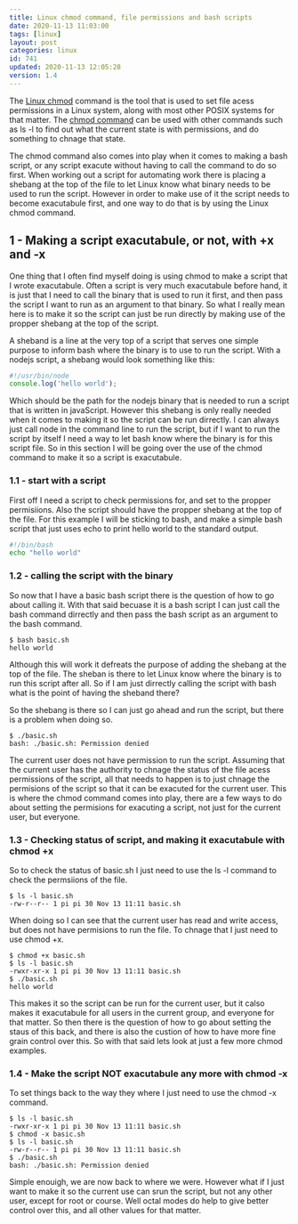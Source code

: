```yaml
---
title: Linux chmod command, file permissions and bash scripts
date: 2020-11-13 11:03:00
tags: [linux]
layout: post
categories: linux
id: 741
updated: 2020-11-13 12:05:28
version: 1.4
---
```


The [Linux chmod](https://man7.org/linux/man-pages/man1/chmod.1.html) command is the tool that is used to set file acess permissions in a Linux system, along with most other POSIX systems for that matter. The [chmod command](https://www.howtogeek.com/437958/how-to-use-the-chmod-command-on-linux/) can be used with other commands such as ls -l to find out what the current state is with permissions, and do something to chnage that state.

The chmod command also comes into play when it comes to making a bash script, or any script exacute without having to call the command to do so first. When working out a script for automating work there is placing a shebang at the top of the file to let Linux know what binary needs to be used to run the script. However in order to make use of it the script needs to become exacutabule first, and one way to do that is by using the Linux chmod command.

<!-- more -->

## 1 - Making a script exacutabule, or not, with +x and -x

One thing that I often find myself doing is using chmod to make a script that I wrote exacutabule. Often a script is very much exacutabule before hand, it is just that I need to call the binary that is used to run it first, and then pass the script I want to run as an argument to that binary. So what I really mean here is to make it so the script can just be run directly by making use of the propper shebang at the top of the script.

A sheband is a line at the very top of a script that serves one simple purpose to inform bash where the binary is to use to run the script. With a nodejs script, a shebang would look something like this:

```js
#!/usr/bin/node
console.log('hello world');
```

Which should be the path for the nodejs binary that is needed to run a script that is written in javaScript. However this shebang is only really needed when it comes to making it so the script can be run dirrectly. I can always just call node in the command line to run the script, but if I want to run the script by itself I need a way to let bash know where the binary is for this script file. So in this section I will be going over the use of the chmod command to make it so a script is exacutabule.

### 1.1 - start with a script

First off I need a script to check permissions for, and set to the propper permisiions. Also the script should have the propper shebang at the top of the file. For this example I will be sticking to bash, and make a simple bash script that just uses echo to print hello world to the standard output.

```bash
#!/bin/bash
echo "hello world"
```

### 1.2 - calling the script with the binary

So now that I have a basic bash script there is the question of how to go about calling it. With that said becuase it is a bash script I can just call the bash command dirrectly and then pass the bash script as an argument to the bash command.

```
$ bash basic.sh
hello world
```

Although this will work it defreats the purpose of adding the shebang at the top of the file. The sheban is there to let Linux know where the binary is to run this script after all. So if I am just dirrectly calling the script with bash what is the point of having the sheband there?

So the shebang is there so I can just go ahead and run the script, but there is a problem when doing so.

```
$ ./basic.sh
bash: ./basic.sh: Permission denied
```

The current user does not have permission to run the script. Assuming that the current user has the authority to chnage the status of the file acess permissions of the script, all that needs to happen is to just chnage the permisions of the script so that it can be exacuted for the current user. This is where the chmod command comes into play, there are a few ways to do about setting the permisions for exacuting a script, not just for the current user, but everyone.

### 1.3 - Checking status of script, and making it exacutabule with chmod +x

So to check the status of basic.sh I just need to use the ls -l command to check the permsiions of the file.

```
$ ls -l basic.sh
-rw-r--r-- 1 pi pi 30 Nov 13 11:11 basic.sh
```

When doing so I can see that the current user has read and write access, but does not have permisions to run the file. To chnage that I just need to use chmod +x.

```
$ chmod +x basic.sh
$ ls -l basic.sh
-rwxr-xr-x 1 pi pi 30 Nov 13 11:11 basic.sh
$ ./basic.sh
hello world
```

This makes it so the script can be run for the current user, but it calso makes it exacutabule for all users in the current group, and everyone for that matter. So then there is the question of how to go about setting the staus of this back, and there is also the custion of how to have more fine grain control over this. So with that said lets look at just a few more chmod examples.

### 1.4 - Make the script NOT exacutabule any more with chmod -x

To set things back to the way they where I just need to use the chmod -x command.

```
$ ls -l basic.sh
-rwxr-xr-x 1 pi pi 30 Nov 13 11:11 basic.sh
$ chmod -x basic.sh
$ ls -l basic.sh
-rw-r--r-- 1 pi pi 30 Nov 13 11:11 basic.sh
$ ./basic.sh
bash: ./basic.sh: Permission denied
```

Simple enouigh, we are now back to where we were. However what if I just want to make it so the current use can srun the script, but not any other user, except for root or course. Well octal modes do help to give better control over this, and all other values for that matter.